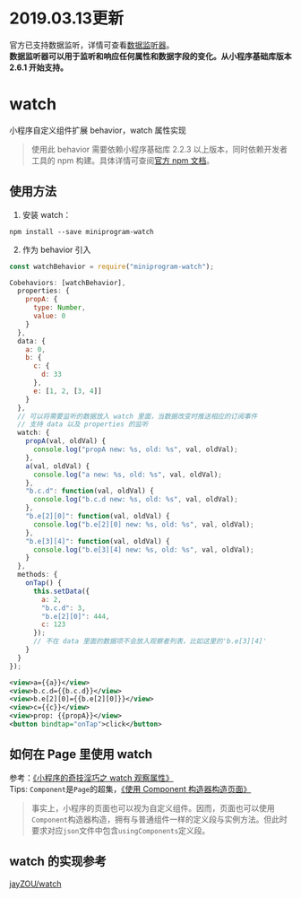 # 2019.03.13更新
官方已支持数据监听，详情可查看[数据监听器](https://developers.weixin.qq.com/miniprogram/dev/framework/custom-component/observer.html)。  
**数据监听器可以用于监听和响应任何属性和数据字段的变化。从小程序基础库版本 2.6.1 开始支持。**

# watch

小程序自定义组件扩展 behavior，watch 属性实现

> 使用此 behavior 需要依赖小程序基础库 2.2.3 以上版本，同时依赖开发者工具的 npm 构建。具体详情可查阅[官方 npm 文档](https://developers.weixin.qq.com/miniprogram/dev/devtools/npm.html)。

## 使用方法

1. 安装 watch：

```
npm install --save miniprogram-watch
```

2. 作为 behavior 引入

```js
const watchBehavior = require("miniprogram-watch");

Cobehaviors: [watchBehavior],
  properties: {
    propA: {
      type: Number,
      value: 0
    }
  },
  data: {
    a: 0,
    b: {
      c: {
        d: 33
      },
      e: [1, 2, [3, 4]]
    }
  },
  // 可以将需要监听的数据放入 watch 里面，当数据改变时推送相应的订阅事件
  // 支持 data 以及 properties 的监听
  watch: {
    propA(val, oldVal) {
      console.log("propA new: %s, old: %s", val, oldVal);
    },
    a(val, oldVal) {
      console.log("a new: %s, old: %s", val, oldVal);
    },
    "b.c.d": function(val, oldVal) {
      console.log("b.c.d new: %s, old: %s", val, oldVal);
    },
    "b.e[2][0]": function(val, oldVal) {
      console.log("b.e[2][0] new: %s, old: %s", val, oldVal);
    },
    "b.e[3][4]": function(val, oldVal) {
      console.log("b.e[3][4] new: %s, old: %s", val, oldVal);
    }
  },
  methods: {
    onTap() {
      this.setData({
        a: 2,
        "b.c.d": 3,
        "b.e[2][0]": 444,
        c: 123
      });
      // 不在 data 里面的数据项不会放入观察者列表，比如这里的'b.e[3][4]'
    }
  }
});
```

```xml
<view>a={{a}}</view>
<view>b.c.d={{b.c.d}}</view>
<view>b.e[2][0]={{b.e[2][0]}}</view>
<view>c={{c}}</view>
<view>prop: {{propA}}</view>
<button bindtap="onTap">click</button>
```

## 如何在 Page 里使用 watch
参考：[《小程序的奇技淫巧之 watch 观察属性》](https://godbasin.github.io/2018/12/26/wxapp-watch/)    
Tips: `Component`是`Page`的超集，[《使用 Component 构造器构造页面》](https://developers.weixin.qq.com/miniprogram/dev/framework/custom-component/component.html)   
> 事实上，小程序的页面也可以视为自定义组件。因而，页面也可以使用`Component`构造器构造，拥有与普通组件一样的定义段与实例方法。但此时要求对应`json`文件中包含`usingComponents`定义段。  

## watch 的实现参考
[jayZOU/watch](https://github.com/jayZOU/watch)
